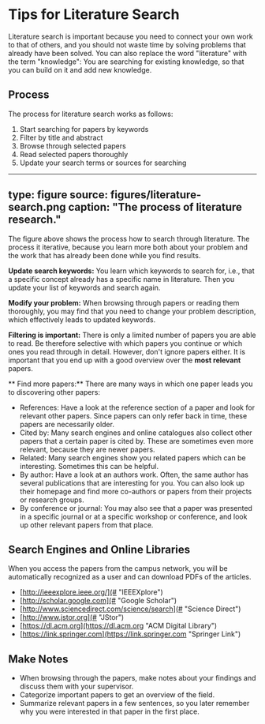 # Tips for Literature Search

Literature search is important because you need to connect your own work to that of others, and you should not waste time by solving problems that already have been solved. You can also replace the word "literature" with the term "knowledge": You are searching for existing knowledge, so that you can build on it and add new knowledge.


## Process

The process for literature search works as follows:

1. Start searching for papers by keywords
2. Filter by title and abstract
3. Browse through selected papers
4. Read selected papers thoroughly
5. Update your search terms or sources for searching


---
type: figure
source: figures/literature-search.png
caption: "The process of literature research."
---

The figure above shows the process how to search through literature. 
The process it iterative, because you learn more both about your problem and the work that has already been done while you find results.

**Update search keywords:** You learn which keywords to search for, i.e., that a specific concept already has a specific name in literature. Then you update your list of keywords and search again.

**Modify your problem:** When browsing through papers or reading them thoroughly, you may find that you need to change your problem description, which effectively leads to updated keywords.

**Filtering is important:** There is only a limited number of papers you are able to read. Be therefore selective with which papers you continue or which ones you read through in detail. However, don't ignore papers either. It is important that you end up with a good overview over the **most relevant** papers.

** Find more papers:** There are many ways in which one paper leads you to discovering other papers:

- References: Have a look at the reference section of a paper and look for relevant other papers. Since papers can only refer back in time, these papers are necessarily older.  
- Cited by: Many search engines and online catalogues also collect other papers that a certain paper is cited by. These  are sometimes even more relevant, because they are newer papers.
- Related: Many search engines show you related papers which can be interesting. Sometimes this can be helpful. 
- By author: Have a look at an authors work. Often, the same author has several publications that are interesting for you. You can also look up their homepage and find more co-authors or papers from their projects or research groups.
- By conference or journal: You may also see that a paper was presented in a specific journal or at a specific workshop or conference, and look up other relevant papers from that place.

## Search Engines and Online Libraries

When you access the papers from the campus network, you will be automatically recognized as a user and can download PDFs of the articles.

- [http://ieeexplore.ieee.org/](# "IEEEXplore")
- [http://scholar.google.com](# "Google Scholar")
- [http://www.sciencedirect.com/science/search](# "Science Direct")
- [http://www.jstor.org](# "JStor")
- [https://dl.acm.org](https://dl.acm.org "ACM Digital Library")
- [https://link.springer.com](https://link.springer.com "Springer Link")


## Make Notes

- When browsing through the papers, make notes about your findings and discuss them with your supervisor.
- Categorize important papers to get an overview of the field. 
- Summarize relevant papers in a few sentences, so you later remember why you were interested in that paper in the first place.